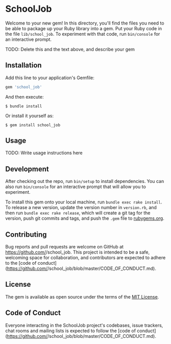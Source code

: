 # SchoolJob

Welcome to your new gem! In this directory, you'll find the files you need to be able to package up your Ruby library into a gem. Put your Ruby code in the file `lib/school_job`. To experiment with that code, run `bin/console` for an interactive prompt.

TODO: Delete this and the text above, and describe your gem

## Installation

Add this line to your application's Gemfile:

```ruby
gem 'school_job'
```

And then execute:

    $ bundle install

Or install it yourself as:

    $ gem install school_job

## Usage

TODO: Write usage instructions here

## Development

After checking out the repo, run `bin/setup` to install dependencies. You can also run `bin/console` for an interactive prompt that will allow you to experiment.

To install this gem onto your local machine, run `bundle exec rake install`. To release a new version, update the version number in `version.rb`, and then run `bundle exec rake release`, which will create a git tag for the version, push git commits and tags, and push the `.gem` file to [rubygems.org](https://rubygems.org).

## Contributing

Bug reports and pull requests are welcome on GitHub at https://github.com/<github username>/school_job. This project is intended to be a safe, welcoming space for collaboration, and contributors are expected to adhere to the [code of conduct](https://github.com/<github username>/school_job/blob/master/CODE_OF_CONDUCT.md).


## License

The gem is available as open source under the terms of the [MIT License](https://opensource.org/licenses/MIT).

## Code of Conduct

Everyone interacting in the SchoolJob project's codebases, issue trackers, chat rooms and mailing lists is expected to follow the [code of conduct](https://github.com/<github username>/school_job/blob/master/CODE_OF_CONDUCT.md).
